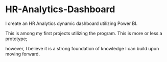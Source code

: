 # HR-Analytics-Dashboard
I create an HR Analytics dynamic dashboard utilizing Power BI.

This is among my first projects utilizing the program. This is more or less a prototype;

however, I believe it is a strong foundation of knowledge I can build upon moving forward. 
